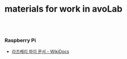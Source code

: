 materials for work in avoLab
==========

 <br/><br/>

### Raspberry Pi
- [라즈베리 파이 문서 - WikiDocs](https://wikidocs.net/book/483)

